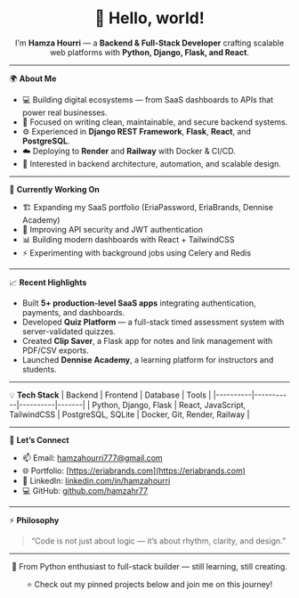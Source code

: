<div align="center">
  <h1>👋 Hello, world!</h1>
  <p>I'm <b>Hamza Hourri</b> — a <b>Backend & Full-Stack Developer</b> crafting scalable web platforms with <b>Python, Django, Flask, and React</b>.</p>
</div>

---

🌍 **About Me**
- 💻 Building digital ecosystems — from SaaS dashboards to APIs that power real businesses.  
- 🧠 Focused on writing clean, maintainable, and secure backend systems.  
- ⚙️ Experienced in <b>Django REST Framework</b>, <b>Flask</b>, <b>React</b>, and <b>PostgreSQL</b>.  
- ☁️ Deploying to <b>Render</b> and <b>Railway</b> with Docker & CI/CD.  
- 🧩 Interested in backend architecture, automation, and scalable design.  

---

🚀 **Currently Working On**
- 🏗️ Expanding my SaaS portfolio (EriaPassword, EriaBrands, Dennise Academy)  
- 🔐 Improving API security and JWT authentication  
- 📊 Building modern dashboards with React + TailwindCSS  
- ⚡ Experimenting with background jobs using Celery and Redis  

---

📈 **Recent Highlights**
- Built **5+ production-level SaaS apps** integrating authentication, payments, and dashboards.  
- Developed **Quiz Platform** — a full-stack timed assessment system with server-validated quizzes.  
- Created **Clip Saver**, a Flask app for notes and link management with PDF/CSV exports.  
- Launched **Dennise Academy**, a learning platform for instructors and students.  

---

💡 **Tech Stack**
| Backend | Frontend | Database | Tools |
|----------|-----------|----------|-------|
| Python, Django, Flask | React, JavaScript, TailwindCSS | PostgreSQL, SQLite | Docker, Git, Render, Railway |

---

🤝 **Let’s Connect**
- 📫 Email: [hamzahourri777@gmail.com](mailto:hamzahourri777@gmail.com)  
- 🌐 Portfolio: [https://eriabrands.com](https://eriabrands.com)  
- 💼 LinkedIn: [linkedin.com/in/hamzahourri](#)  
- 💻 GitHub: [github.com/hamzahr77](https://github.com/hamzahr77)

---

⚡ **Philosophy**
> “Code is not just about logic — it’s about rhythm, clarity, and design.”

---

<div align="center">
  <p>🌱 From Python enthusiast to full-stack builder — still learning, still creating.</p>
  <p>⭐ Check out my pinned projects below and join me on this journey!</p>
</div>
